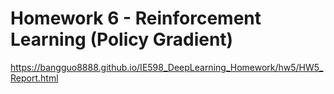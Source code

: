 # Homework 6 - Reinforcement Learning (Policy Gradient)
https://bangguo8888.github.io/IE598_DeepLearning_Homework/hw5/HW5_Report.html
